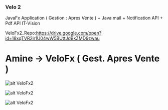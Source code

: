 ### Velo 2 
JavaFx Application ( Gestion : Apres Vente )  + Java mail + Notification API + Pdf API
IT-Vision


VeloFx2_Repo:<https://drive.google.com/open?id=18xqTVR2ir1U04wW5BUttJdBkZMD9zwau>



#  Amine → VeloFx ( Gest. Apres Vente )   #
 
 <blockquote class="imgur-embed-pub" lang="en" data-id="a/1hejFFk"><a href="//imgur.com/a/1hejFFk"></a></blockquote><script async src="//s.imgur.com/min/embed.js" charset="utf-8"></script>


![alt VeloFx2](https://i.imgur.com/SD2SHVq.png)


![alt VeloFx2](https://i.imgur.com/q9gs4mn.png)


![alt VeloFx2](https://i.imgur.com/nF2nvf1.png)

